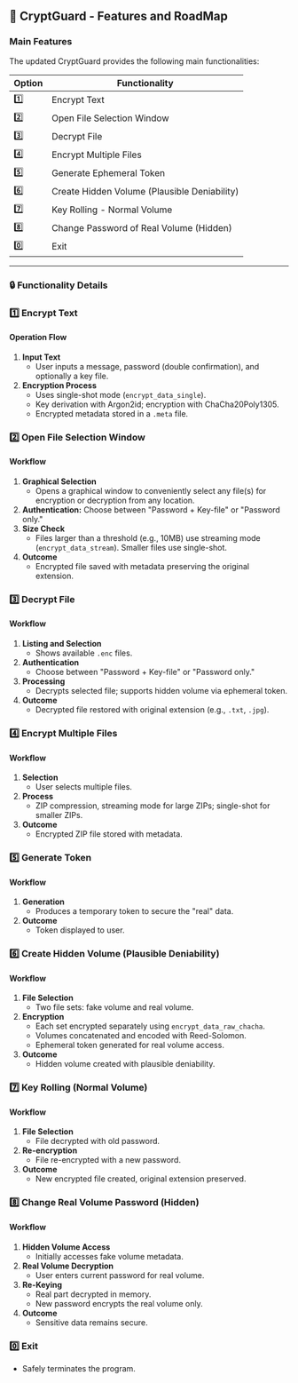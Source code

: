 ## 🔐 CryptGuard - Features and RoadMap

### Main Features

The updated CryptGuard provides the following main functionalities:

| Option | Functionality                                 |
|--------|-----------------------------------------------|
| 1️⃣     | Encrypt Text                                  |
| 2️⃣     | Open File Selection Window                    |
| 3️⃣    | Decrypt File                                  |
| 4️⃣     | Encrypt Multiple Files                        |
| 5️⃣   | Generate Ephemeral Token                       |
| 6️⃣     | Create Hidden Volume (Plausible Deniability)  |
| 7️⃣     | Key Rolling - Normal Volume                   |
| 8️⃣     | Change Password of Real Volume (Hidden)       |
| 0️⃣     | Exit                                          |

---

### 🔒 Functionality Details

### 1️⃣ Encrypt Text

#### Operation Flow
1. **Input Text**
   - User inputs a message, password (double confirmation), and optionally a key file.
2. **Encryption Process**
   - Uses single-shot mode (`encrypt_data_single`).
   - Key derivation with Argon2id; encryption with ChaCha20Poly1305.
   - Encrypted metadata stored in a `.meta` file.

### 2️⃣ Open File Selection Window

#### Workflow
1. **Graphical Selection**
   - Opens a graphical window to conveniently select any file(s) for encryption or decryption from any location.
2. **Authentication:** Choose between "Password + Key-file" or "Password only."
3. **Size Check**
   - Files larger than a threshold (e.g., 10MB) use streaming mode (`encrypt_data_stream`). Smaller files use single-shot.
4. **Outcome**
   - Encrypted file saved with metadata preserving the original extension.

### 3️⃣ Decrypt File

#### Workflow
1. **Listing and Selection**
   - Shows available `.enc` files.
2. **Authentication**
   - Choose between "Password + Key-file" or "Password only."
3. **Processing**
   - Decrypts selected file; supports hidden volume via ephemeral token.
4. **Outcome**
   - Decrypted file restored with original extension (e.g., `.txt`, `.jpg`).

### 4️⃣ Encrypt Multiple Files

#### Workflow
1. **Selection**
   - User selects multiple files.
2. **Process**
   - ZIP compression, streaming mode for large ZIPs; single-shot for smaller ZIPs.
3. **Outcome**
   - Encrypted ZIP file stored with metadata.

### 5️⃣ Generate Token

#### Workflow
1. **Generation**
   - Produces a temporary token to secure the "real" data.
2. **Outcome**
   - Token displayed to user.

### 6️⃣ Create Hidden Volume (Plausible Deniability)

#### Workflow
1. **File Selection**
   - Two file sets: fake volume and real volume.
2. **Encryption**
   - Each set encrypted separately using `encrypt_data_raw_chacha`.
   - Volumes concatenated and encoded with Reed-Solomon.
   - Ephemeral token generated for real volume access.
3. **Outcome**
   - Hidden volume created with plausible deniability.

### 7️⃣ Key Rolling (Normal Volume)

#### Workflow
1. **File Selection**
   - File decrypted with old password.
2. **Re-encryption**
   - File re-encrypted with a new password.
3. **Outcome**
   - New encrypted file created, original extension preserved.

### 8️⃣ Change Real Volume Password (Hidden)

#### Workflow
1. **Hidden Volume Access**
   - Initially accesses fake volume metadata.
2. **Real Volume Decryption**
   - User enters current password for real volume.
3. **Re-Keying**
   - Real part decrypted in memory.
   - New password encrypts the real volume only.
4. **Outcome**
   - Sensitive data remains secure.

### 0️⃣ Exit

- Safely terminates the program.
